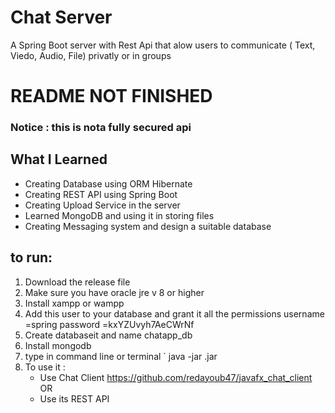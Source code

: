 # Chat Server
A Spring Boot server with Rest Api that alow users to communicate ( Text, Viedo, Audio, File) privatly or in groups
# README NOT FINISHED
### Notice : this is nota fully secured api

## What I Learned
- Creating Database using ORM Hibernate
- Creating REST API using Spring Boot
- Creating Upload Service in the server
- Learned MongoDB and using it in storing files
- Creating Messaging system and design a suitable database


## to run:
1. Download the release file
2. Make sure you have oracle jre v 8 or higher
3. Install xampp or wampp
4. Add this user to your database and grant it all the permissions
    username =spring
    password =kxYZUvyh7AeCWrNf
5. Create databaseit and name  chatapp_db
6. Install mongodb
7. type in command line or terminal ` java -jar <filename>.jar 
8. To use it :
    - Use Chat Client https://github.com/redayoub47/javafx_chat_client
    OR
    - Use its REST API
